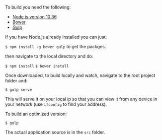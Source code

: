 
To build you need the following:

- [Node.js version 10.36](http://blog.nodejs.org/2015/01/26/node-v0-10-36-stable/ "Node")
- [Bower](http://bower.io/ "Bower")
- [Gulp](http://gulpjs.com/ "Gulp")

If you have Node.js already installed you can just:

`$ npm install -g bower gulp` to get the packges.

then navigate to the local directory and do:

`$ npm install`
`$ bower install`

Once downloaded, to build locally and watch, navigate to the root project folder and:

`$ gulp serve`

This will serve it on your local ip so that you can view it from any device in your network (use `ifconfig` to find your address).

To build an optimized version:

`$ gulp`

The actual application source is in the `src` folder.